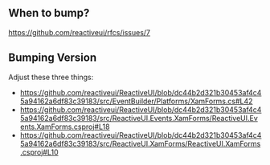 ## When to bump?

https://github.com/reactiveui/rfcs/issues/7

## Bumping Version

Adjust these three things:

- https://github.com/reactiveui/ReactiveUI/blob/dc44b2d321b30453af4c45a94162a6df83c39183/src/EventBuilder/Platforms/XamForms.cs#L42
- https://github.com/reactiveui/ReactiveUI/blob/dc44b2d321b30453af4c45a94162a6df83c39183/src/ReactiveUI.Events.XamForms/ReactiveUI.Events.XamForms.csproj#L18
- https://github.com/reactiveui/ReactiveUI/blob/dc44b2d321b30453af4c45a94162a6df83c39183/src/ReactiveUI.XamForms/ReactiveUI.XamForms.csproj#L10
